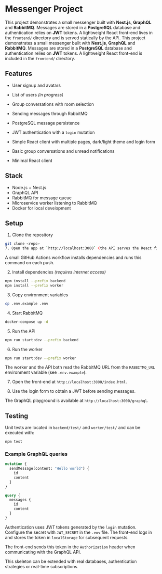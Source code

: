 # Messenger Project

This project demonstrates a small messenger built with **Nest.js**, **GraphQL** and **RabbitMQ**. Messages are stored in a **PostgreSQL** database and authentication relies on **JWT** tokens. A lightweight React front-end lives in the `frontend/` directory and is served statically by the API.
This project demonstrates a small messenger built with **Nest.js**, **GraphQL** and **RabbitMQ**. Messages are stored in a **PostgreSQL** database and authentication relies on **JWT** tokens. A lightweight React front-end is included in the `frontend/` directory.


## Features

- User signup and avatars
- List of users *(in progress)*
- Group conversations with room selection
- Sending messages through RabbitMQ

- PostgreSQL message persistence
- JWT authentication with a `login` mutation
- Simple React client with multiple pages, dark/light theme and login form
- Basic group conversations and unread notifications




- Minimal React client



## Stack

- Node.js + Nest.js
- GraphQL API
- RabbitMQ for message queue
- Microservice worker listening to RabbitMQ
- Docker for local development

## Setup

1. Clone the repository

```bash
git clone <repo>
7. Open the app at `http://localhost:3000` (the API serves the React files).
```

A small GitHub Actions workflow installs dependencies and runs this command on each push.

2. Install dependencies *(requires internet access)*

```bash
npm install --prefix backend
npm install --prefix worker
```

3. Copy environment variables

```bash
cp .env.example .env
```

4. Start RabbitMQ

```bash
docker-compose up -d
```

5. Run the API

```bash
npm run start:dev --prefix backend
```

6. Run the worker

```bash
npm run start:dev --prefix worker
```
The worker and the API both read the RabbitMQ URL from the `RABBITMQ_URL` environment variable (see `.env.example`).

7. Open the front-end at `http://localhost:3000/index.html`.

8. Use the login form to obtain a JWT before sending messages.





The GraphQL playground is available at `http://localhost:3000/graphql`.

## Testing


Unit tests are located in `backend/test/` and `worker/test/` and can be executed with:








```bash
npm test
```

### Example GraphQL queries

```graphql
mutation {
  sendMessage(content: "Hello world") {
    id
    content
  }
}
```

```graphql
query {
  messages {
    id
    content
  }
}
```

Authentication uses JWT tokens generated by the `login` mutation. Configure the secret with `JWT_SECRET` in the `.env` file. The front-end logs in and stores the token in `localStorage` for subsequent requests.



The front-end sends this token in the `Authorization` header when communicating with the GraphQL API.

This skeleton can be extended with real databases, authentication strategies or real-time subscriptions.

